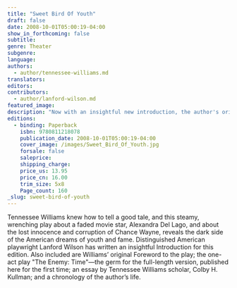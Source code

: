 ```yaml
---
title: "Sweet Bird Of Youth"
draft: false
date: 2008-10-01T05:00:19-04:00
show_in_forthcoming: false
subtitle:
genre: Theater
subgenre:
language:
authors:
  - author/tennessee-williams.md
translators:
editors:
contributors:
  - author/lanford-wilson.md
featured_image:
description: "Now with an insightful new introduction, the author's original Foreword, and the one-act play, The Enemy: Time, on which Sweet Bird of Youth was based. "
editions:
  - binding: Paperback
    isbn: 9780811218078
    publication_date: 2008-10-01T05:00:19-04:00
    cover_image: /images/Sweet_Bird_Of_Youth.jpg
    forsale: false
    saleprice:
    shipping_charge:
    price_us: 13.95
    price_cn: 16.00
    trim_size: 5x8
    Page_count: 160
_slug: sweet-bird-of-youth
---
```


Tennessee Williams knew how to tell a good tale, and this steamy, wrenching play about a faded movie star, Alexandra Del Lago, and about the lost innocence and corruption of Chance Wayne, reveals the dark side of the American dreams of youth and fame. Distinguished American playwright Lanford Wilson has written an insightful Introduction for this edition. Also included are Williams’ original Foreword to the play; the one-act play "The Enemy: Time"—the germ for the full-length version, published here for the first time; an essay by Tennessee Williams scholar, Colby H. Kullman; and a chronology of the author’s life.

